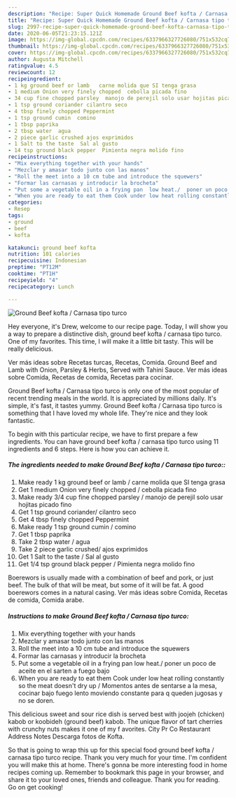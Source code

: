 ```yaml
---
description: "Recipe: Super Quick Homemade Ground Beef kofta / Carnasa tipo turco"
title: "Recipe: Super Quick Homemade Ground Beef kofta / Carnasa tipo turco"
slug: 2997-recipe-super-quick-homemade-ground-beef-kofta-carnasa-tipo-turco
date: 2020-06-05T21:23:15.121Z
image: https://img-global.cpcdn.com/recipes/6337966327726080/751x532cq70/ground-beef-kofta-carnasa-tipo-turco-recipe-main-photo.jpg
thumbnail: https://img-global.cpcdn.com/recipes/6337966327726080/751x532cq70/ground-beef-kofta-carnasa-tipo-turco-recipe-main-photo.jpg
cover: https://img-global.cpcdn.com/recipes/6337966327726080/751x532cq70/ground-beef-kofta-carnasa-tipo-turco-recipe-main-photo.jpg
author: Augusta Mitchell
ratingvalue: 4.5
reviewcount: 12
recipeingredient:
- 1 kg ground beef or lamb   carne molida que SI tenga grasa
- 1 medium Onion very finely chopped  cebolla picada fino
- 34 cup fine chopped parsley  manojo de perejil solo usar hojitas picado fino
- 1 tsp ground coriander cilantro seco
- 4 tbsp finely chopped Peppermint
- 1 tsp ground cumin  comino
- 1 tbsp paprika
- 2 tbsp water  agua
- 2 piece garlic crushed ajos exprimidos
- 1 Salt to the taste  Sal al gusto
- 14 tsp ground black pepper  Pimienta negra molido fino
recipeinstructions:
- "Mix everything together with your hands"
- "Mezclar y amasar todo junto con las manos"
- "Roll the meet into a 10 cm tube and introduce the squewers"
- "Formar las carnasas y introducir la brocheta"
- "Put some a vegetable oil in a frying pan  low heat./  poner un poco de aceite en el sarten a fuego bajo"
- "When you are ready to eat them Cook under low heat rolling constantly so the meat doesn&#39;t dry up / Momentos antes de sentarse a la mesa, cocinar bajo fuego lento moviendo constante para q queden jugosas y no se doren."
categories:
- Resep
tags:
- ground
- beef
- kofta

katakunci: ground beef kofta
nutrition: 101 calories
recipecuisine: Indonesian
preptime: "PT12M"
cooktime: "PT1H"
recipeyield: "4"
recipecategory: Lunch

---
```



![Ground Beef kofta / Carnasa tipo turco](https://img-global.cpcdn.com/recipes/6337966327726080/751x532cq70/ground-beef-kofta-carnasa-tipo-turco-recipe-main-photo.jpg)

Hey everyone, it's Drew, welcome to our recipe page. Today, I will show you a way to prepare a distinctive dish, ground beef kofta / carnasa tipo turco. One of my favorites. This time, I will make it a little bit tasty. This will be really delicious.

Ver más ideas sobre Recetas turcas, Recetas, Comida. Ground Beef and Lamb with Onion, Parsley &amp; Herbs, Served with Tahini Sauce. Ver más ideas sobre Comida, Recetas de comida, Recetas para cocinar.

Ground Beef kofta / Carnasa tipo turco is only one of the most popular of recent trending meals in the world. It is appreciated by millions daily. It's simple, it's fast, it tastes yummy. Ground Beef kofta / Carnasa tipo turco is something that I have loved my whole life. They're nice and they look fantastic.


To begin with this particular recipe, we have to first prepare a few ingredients. You can have ground beef kofta / carnasa tipo turco using 11 ingredients and 6 steps. Here is how you can achieve it.

##### The ingredients needed to make Ground Beef kofta / Carnasa tipo turco::

1. Make ready 1 kg ground beef or lamb  / carne molida que SI tenga grasa
1. Get 1 medium Onion very finely chopped / cebolla picada fino
1. Make ready 3/4 cup fine chopped parsley / manojo de perejil solo usar hojitas picado fino
1. Get 1 tsp ground coriander/ cilantro seco
1. Get 4 tbsp finely chopped Peppermint
1. Make ready 1 tsp ground cumin / comino
1. Get 1 tbsp paprika
1. Take 2 tbsp water / agua
1. Take 2 piece garlic crushed/ ajos exprimidos
1. Get 1 Salt to the taste / Sal al gusto
1. Get 1/4 tsp ground black pepper / Pimienta negra molido fino


Boerewors is usually made with a combination of beef and pork, or just beef. The bulk of that will be meat, but some of it will be fat. A good boerewors comes in a natural casing. Ver más ideas sobre Comida, Recetas de comida, Comida arabe. 

##### Instructions to make Ground Beef kofta / Carnasa tipo turco:

1. Mix everything together with your hands
1. Mezclar y amasar todo junto con las manos
1. Roll the meet into a 10 cm tube and introduce the squewers
1. Formar las carnasas y introducir la brocheta
1. Put some a vegetable oil in a frying pan  low heat./  poner un poco de aceite en el sarten a fuego bajo
1. When you are ready to eat them Cook under low heat rolling constantly so the meat doesn&#39;t dry up / Momentos antes de sentarse a la mesa, cocinar bajo fuego lento moviendo constante para q queden jugosas y no se doren.


This delicious sweet and sour rice dish is served best with joojeh (chicken) kabob or koobideh (ground beef) kabob. The unique flavor of tart cherries with crunchy nuts makes it one of my f avorites. City Pr Co Restaurant Address Notes Descarga fotos de Kofta. 

So that is going to wrap this up for this special food ground beef kofta / carnasa tipo turco recipe. Thank you very much for your time. I'm confident you will make this at home. There's gonna be more interesting food in home recipes coming up. Remember to bookmark this page in your browser, and share it to your loved ones, friends and colleague. Thank you for reading. Go on get cooking!
